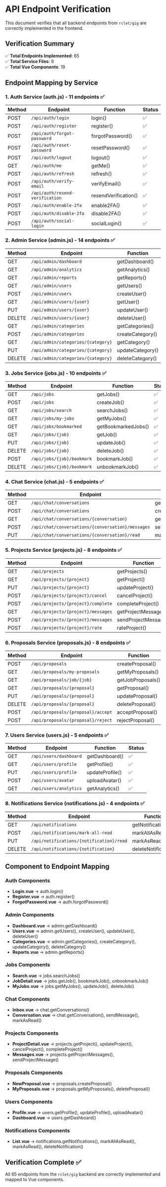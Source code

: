 # API Endpoint Verification

This document verifies that all backend endpoints from `rclet/gig` are correctly implemented in the frontend.

## Verification Summary

✅ **Total Endpoints Implemented**: 65  
✅ **Total Service Files**: 9  
✅ **Total Vue Components**: 19  

## Endpoint Mapping by Service

### 1. Auth Service (auth.js) - 11 endpoints ✅

| Method | Endpoint | Function | Status |
|--------|----------|----------|--------|
| POST | `/api/auth/login` | login() | ✅ |
| POST | `/api/auth/register` | register() | ✅ |
| POST | `/api/auth/forgot-password` | forgotPassword() | ✅ |
| POST | `/api/auth/reset-password` | resetPassword() | ✅ |
| POST | `/api/auth/logout` | logout() | ✅ |
| GET | `/api/auth/me` | getMe() | ✅ |
| POST | `/api/auth/refresh` | refresh() | ✅ |
| POST | `/api/auth/verify-email` | verifyEmail() | ✅ |
| POST | `/api/auth/resend-verification` | resendVerification() | ✅ |
| POST | `/api/auth/enable-2fa` | enable2FA() | ✅ |
| POST | `/api/auth/disable-2fa` | disable2FA() | ✅ |
| POST | `/api/auth/social-login` | socialLogin() | ✅ |

### 2. Admin Service (admin.js) - 14 endpoints ✅

| Method | Endpoint | Function | Status |
|--------|----------|----------|--------|
| GET | `/api/admin/dashboard` | getDashboard() | ✅ |
| GET | `/api/admin/analytics` | getAnalytics() | ✅ |
| GET | `/api/admin/reports` | getReports() | ✅ |
| GET | `/api/admin/users` | getUsers() | ✅ |
| POST | `/api/admin/users` | createUser() | ✅ |
| GET | `/api/admin/users/{user}` | getUser() | ✅ |
| PUT | `/api/admin/users/{user}` | updateUser() | ✅ |
| DELETE | `/api/admin/users/{user}` | deleteUser() | ✅ |
| GET | `/api/admin/categories` | getCategories() | ✅ |
| POST | `/api/admin/categories` | createCategory() | ✅ |
| GET | `/api/admin/categories/{category}` | getCategory() | ✅ |
| PUT | `/api/admin/categories/{category}` | updateCategory() | ✅ |
| DELETE | `/api/admin/categories/{category}` | deleteCategory() | ✅ |

### 3. Jobs Service (jobs.js) - 10 endpoints ✅

| Method | Endpoint | Function | Status |
|--------|----------|----------|--------|
| GET | `/api/jobs` | getJobs() | ✅ |
| POST | `/api/jobs` | createJob() | ✅ |
| GET | `/api/jobs/search` | searchJobs() | ✅ |
| GET | `/api/jobs/my-jobs` | getMyJobs() | ✅ |
| GET | `/api/jobs/bookmarked` | getBookmarkedJobs() | ✅ |
| GET | `/api/jobs/{job}` | getJob() | ✅ |
| PUT | `/api/jobs/{job}` | updateJob() | ✅ |
| DELETE | `/api/jobs/{job}` | deleteJob() | ✅ |
| POST | `/api/jobs/{job}/bookmark` | bookmarkJob() | ✅ |
| DELETE | `/api/jobs/{job}/bookmark` | unbookmarkJob() | ✅ |

### 4. Chat Service (chat.js) - 5 endpoints ✅

| Method | Endpoint | Function | Status |
|--------|----------|----------|--------|
| GET | `/api/chat/conversations` | getConversations() | ✅ |
| POST | `/api/chat/conversations` | createConversation() | ✅ |
| GET | `/api/chat/conversations/{conversation}` | getConversation() | ✅ |
| POST | `/api/chat/conversations/{conversation}/messages` | sendMessage() | ✅ |
| PUT | `/api/chat/conversations/{conversation}/read` | markAsRead() | ✅ |

### 5. Projects Service (projects.js) - 8 endpoints ✅

| Method | Endpoint | Function | Status |
|--------|----------|----------|--------|
| GET | `/api/projects` | getProjects() | ✅ |
| GET | `/api/projects/{project}` | getProject() | ✅ |
| PUT | `/api/projects/{project}` | updateProject() | ✅ |
| POST | `/api/projects/{project}/cancel` | cancelProject() | ✅ |
| POST | `/api/projects/{project}/complete` | completeProject() | ✅ |
| GET | `/api/projects/{project}/messages` | getProjectMessages() | ✅ |
| POST | `/api/projects/{project}/messages` | sendProjectMessage() | ✅ |
| POST | `/api/projects/{project}/rate` | rateProject() | ✅ |

### 6. Proposals Service (proposals.js) - 8 endpoints ✅

| Method | Endpoint | Function | Status |
|--------|----------|----------|--------|
| POST | `/api/proposals` | createProposal() | ✅ |
| GET | `/api/proposals/my-proposals` | getMyProposals() | ✅ |
| GET | `/api/proposals/job/{job}` | getJobProposals() | ✅ |
| GET | `/api/proposals/{proposal}` | getProposal() | ✅ |
| PUT | `/api/proposals/{proposal}` | updateProposal() | ✅ |
| DELETE | `/api/proposals/{proposal}` | deleteProposal() | ✅ |
| POST | `/api/proposals/{proposal}/accept` | acceptProposal() | ✅ |
| POST | `/api/proposals/{proposal}/reject` | rejectProposal() | ✅ |

### 7. Users Service (users.js) - 5 endpoints ✅

| Method | Endpoint | Function | Status |
|--------|----------|----------|--------|
| GET | `/api/users/dashboard` | getDashboard() | ✅ |
| GET | `/api/users/profile` | getProfile() | ✅ |
| PUT | `/api/users/profile` | updateProfile() | ✅ |
| POST | `/api/users/avatar` | uploadAvatar() | ✅ |
| GET | `/api/users/analytics` | getAnalytics() | ✅ |

### 8. Notifications Service (notifications.js) - 4 endpoints ✅

| Method | Endpoint | Function | Status |
|--------|----------|----------|--------|
| GET | `/api/notifications` | getNotifications() | ✅ |
| POST | `/api/notifications/mark-all-read` | markAllAsRead() | ✅ |
| PUT | `/api/notifications/{notification}/read` | markAsRead() | ✅ |
| DELETE | `/api/notifications/{notification}` | deleteNotification() | ✅ |

## Component to Endpoint Mapping

### Auth Components
- **Login.vue** → auth.login()
- **Register.vue** → auth.register()
- **ForgotPassword.vue** → auth.forgotPassword()

### Admin Components
- **Dashboard.vue** → admin.getDashboard()
- **Users.vue** → admin.getUsers(), createUser(), updateUser(), deleteUser()
- **Categories.vue** → admin.getCategories(), createCategory(), updateCategory(), deleteCategory()
- **Reports.vue** → admin.getReports()

### Jobs Components
- **Search.vue** → jobs.searchJobs()
- **JobDetail.vue** → jobs.getJob(), bookmarkJob(), unbookmarkJob()
- **MyJobs.vue** → jobs.getMyJobs(), updateJob(), deleteJob()

### Chat Components
- **Inbox.vue** → chat.getConversations()
- **Conversation.vue** → chat.getConversation(), sendMessage(), markAsRead()

### Projects Components
- **ProjectDetail.vue** → projects.getProject(), updateProject(), cancelProject(), completeProject()
- **Messages.vue** → projects.getProjectMessages(), sendProjectMessage()

### Proposals Components
- **NewProposal.vue** → proposals.createProposal()
- **MyProposals.vue** → proposals.getMyProposals(), deleteProposal()

### Users Components
- **Profile.vue** → users.getProfile(), updateProfile(), uploadAvatar()
- **Dashboard.vue** → users.getDashboard()

### Notifications Components
- **List.vue** → notifications.getNotifications(), markAllAsRead(), markAsRead(), deleteNotification()

## Verification Complete ✅

All 65 endpoints from the `rclet/gig` backend are correctly implemented and mapped to Vue components.
